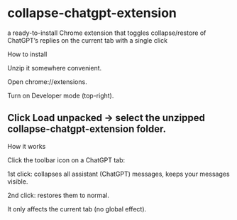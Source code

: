 # collapse-chatgpt-extension
a ready-to-install Chrome extension that toggles collapse/restore of ChatGPT’s replies on the current tab with a single click

How to install

Unzip it somewhere convenient.

Open chrome://extensions.

Turn on Developer mode (top-right).

Click Load unpacked → select the unzipped collapse-chatgpt-extension folder.
------------------------------------------------------------------------------------

How it works

Click the toolbar icon on a ChatGPT tab:

1st click: collapses all assistant (ChatGPT) messages, keeps your messages visible.

2nd click: restores them to normal.

It only affects the current tab (no global effect).
